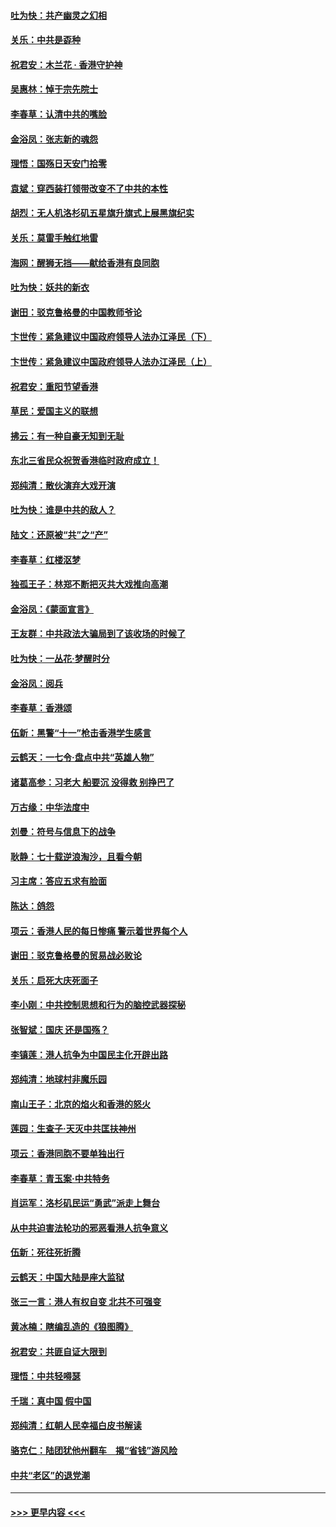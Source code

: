 #### [吐为快：共产幽灵之幻相](../pages/nsc993/n11583224.md?t=10120711) 
#### [关乐：中共是孬种](../pages/nsc993/n11582099.md?t=10120711) 
#### [祝君安：木兰花 · 香港守护神](../pages/nsc993/n11581782.md?t=10120711) 
#### [吴惠林：悼于宗先院士](../pages/nsc993/n11580283.md?t=10120711) 
#### [李春草：认清中共的嘴脸](../pages/nsc993/n11579954.md?t=10120711) 
#### [金浴凤：张志新的魂怨](../pages/nsc993/n11579913.md?t=10120711) 
#### [理悟：国殇日天安门拾零](../pages/nsc993/n11579843.md?t=10120711) 
#### [袁斌：穿西装打领带改变不了中共的本性](../pages/nsc993/n11579814.md?t=10120711) 
#### [胡烈：无人机洛杉矶五星旗升旗式上展黑旗纪实](../pages/nsc993/n11579322.md?t=10120711) 
#### [关乐：莫雷手触红地雷](../pages/nsc993/n11577862.md?t=10120711) 
#### [海网：醒狮无挡——献给香港有良同胞](../pages/nsc993/n11577835.md?t=10120711) 
#### [吐为快：妖共的新衣](../pages/nsc993/n11577575.md?t=10120711) 
#### [谢田：驳克鲁格曼的中国教师爷论](../pages/nsc993/n11575034.md?t=10120711) 
#### [卞世传：紧急建议中国政府领导人法办江泽民（下）](../pages/nsc993/n11573390.md?t=10120711) 
#### [卞世传：紧急建议中国政府领导人法办江泽民（上）](../pages/nsc993/n11573208.md?t=10120711) 
#### [祝君安：重阳节望香港](../pages/nsc993/n11573190.md?t=10120711) 
#### [草民：爱国主义的联想](../pages/nsc993/n11572333.md?t=10120711) 
#### [拂云：有一种自豪无知到无耻](../pages/nsc993/n11572006.md?t=10120711) 
#### [东北三省民众祝贺香港临时政府成立！](../pages/nsc993/n11571215.md?t=10120711) 
#### [郑纯清：散伙演弃大戏开演](../pages/nsc993/n11570826.md?t=10120711) 
#### [吐为快：谁是中共的敌人？](../pages/nsc993/n11570817.md?t=10120711) 
#### [陆文：还原被“共”之“产”](../pages/nsc993/n11570798.md?t=10120711) 
#### [李春草：红楼沤梦](../pages/nsc993/n11569673.md?t=10120711) 
#### [独孤王子：林郑不断把灭共大戏推向高潮](../pages/nsc993/n11569381.md?t=10120711) 
#### [金浴凤：《蒙面宣言》](../pages/nsc993/n11569368.md?t=10120711) 
#### [王友群：中共政法大骗局到了该收场的时候了](../pages/nsc993/n11568940.md?t=10120711) 
#### [吐为快：一丛花‧梦醒时分](../pages/nsc993/n11567491.md?t=10120711) 
#### [金浴凤：阅兵](../pages/nsc993/n11567454.md?t=10120711) 
#### [李春草：香港颂](../pages/nsc993/n11567444.md?t=10120711) 
#### [伍新：黑警“十一”枪击香港学生感言](../pages/nsc993/n11567426.md?t=10120711) 
#### [云鹤天：一七令‧盘点中共“英雄人物”](../pages/nsc993/n11567091.md?t=10120711) 
#### [诸葛高参：习老大 船要沉 没得救 别挣巴了](../pages/nsc993/n11566976.md?t=10120711) 
#### [万古缘：中华法度中](../pages/nsc993/n11566726.md?t=10120711) 
#### [刘曼：符号与信息下的战争](../pages/nsc993/n11564655.md?t=10120711) 
#### [耿静：七十载逆浪淘沙，且看今朝](../pages/nsc993/n11564520.md?t=10120711) 
#### [习主席：答应五求有脸面](../pages/nsc993/n11563953.md?t=10120711) 
#### [陈达：鸽怨](../pages/nsc993/n11561879.md?t=10120711) 
#### [项云：香港人民的每日惨痛  警示着世界每个人](../pages/nsc993/n11559273.md?t=10120711) 
#### [谢田：驳克鲁格曼的贸易战必败论](../pages/nsc993/n11555840.md?t=10120711) 
#### [关乐：启死大庆死面子](../pages/nsc993/n11556823.md?t=10120711) 
#### [李小刚：中共控制思想和行为的脑控武器探秘](../pages/nsc993/n11556776.md?t=10120711) 
#### [张智斌：国庆  还是国殇？](../pages/nsc993/n11556617.md?t=10120711) 
#### [李镇莲：港人抗争为中国民主化开辟出路](../pages/nsc993/n11556570.md?t=10120711) 
#### [郑纯清：地球村非魔乐园](../pages/nsc993/n11555415.md?t=10120711) 
#### [南山王子：北京的焰火和香港的怒火](../pages/nsc993/n11555318.md?t=10120711) 
#### [莲园：生查子·天灭中共匡扶神州](../pages/nsc993/n11555302.md?t=10120711) 
#### [项云：香港同胞不要单独出行](../pages/nsc993/n11555276.md?t=10120711) 
#### [李春草：青玉案‧中共特务](../pages/nsc993/n11552356.md?t=10120711) 
#### [肖运军：洛杉矶民运“勇武”派走上舞台](../pages/nsc993/n11551595.md?t=10120711) 
#### [从中共迫害法轮功的邪恶看港人抗争意义](../pages/nsc993/n11540858.md?t=10120711) 
#### [伍新：死往死折腾](../pages/nsc993/n11550174.md?t=10120711) 
#### [云鹤天：中国大陆是座大监狱](../pages/nsc993/n11550155.md?t=10120711) 
#### [张三一言：港人有权自变 北共不可强变](../pages/nsc993/n11550132.md?t=10120711) 
#### [黄冰楠：瞎编乱造的《狼图腾》](../pages/nsc993/n11550082.md?t=10120711) 
#### [祝君安：共匪自证大限到](../pages/nsc993/n11550041.md?t=10120711) 
#### [理悟：中共轻嘚瑟](../pages/nsc993/n11547978.md?t=10120711) 
#### [千瑞：真中国 假中国](../pages/nsc993/n11547865.md?t=10120711) 
#### [郑纯清：红朝人民幸福白皮书解读](../pages/nsc993/n11547499.md?t=10120711) 
#### [骆克仁：陆团犹他州翻车　揭“省钱”游风险](../pages/nsc993/n11546977.md?t=10120711) 
#### [中共“老区”的退党潮](../pages/nsc993/n11545995.md?t=10120711) 

----
#### [ >>> 更早内容 <<< ](../indexes/nsc993-earlier.md)
